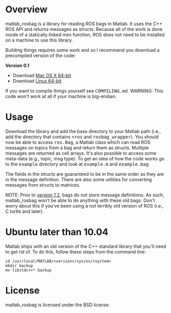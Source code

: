 # Overview

matlab_rosbag is a library for reading ROS bags in Matlab.  It uses the C++ ROS API and returns messages as structs.  Because all of the work is done inside of a statically linked mex function, ROS does not need to be installed on a machine to use this library.

Building things requires some work and so I recommend you download a precompiled version of the code:

<b>Version 0.1</b>
 - Download [Mac OS X 64-bit](http://www.seas.upenn.edu/~bcharrow/media/code/matlab_rosbag-0.1-mac64.zip)
 - Download [Linux 64-bit](http://www.seas.upenn.edu/~bcharrow/media/code/matlab_rosbag-0.1-linux64.zip)

If you want to compile things yourself see <tt>COMPILING.md</tt>.  WARNING: This code won't work at all if your machine is big-endian.

# Usage

Download the library and add the base directory to your Matlab path (i.e., add the directory that contains <tt>+ros</tt> and <tt>rosbag_wrapper</tt>).  You should now be able to access <tt>ros.Bag</tt>, a Matlab class which can read ROS messages on topics from a bag and return them as structs.  Multiple messages are returned as cell arrays.  It's also possible to access some meta-data (e.g., topic, msg type).  To get an idea of how the code works go to the <tt>example</tt> directory and look at <tt>example.m</tt> and <tt>example.bag</tt>.

The fields in the structs are guaranteed to be in the same order as they are in the message definition.  There are also some utilities for converting messages from structs to matrices.

NOTE: Prior to [version 1.2](http://www.ros.org/wiki/Bags/Format/1.2), bags do not store message definitions.  As such, matlab_rosbag won't be able to do anything with these old bags.  Don't worry about this if you've been using a not terribly old version of ROS (i.e., C turtle and later).

# Ubuntu later than 10.04

Matlab ships with an old version of the C++ standard library that you'll need to get rid of.  To do this, follow these steps from the command line:

    cd /usr/local/MATLAB/<version>/sys/os/<system>
    mkdir backup
    mv libstdc++* backup

# License

matlab_rosbag is licensed under the BSD license.
